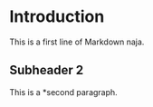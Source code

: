 # Introduction 

This is a first line of Markdown naja. 

## Subheader 2 

This is a *second paragraph. 



